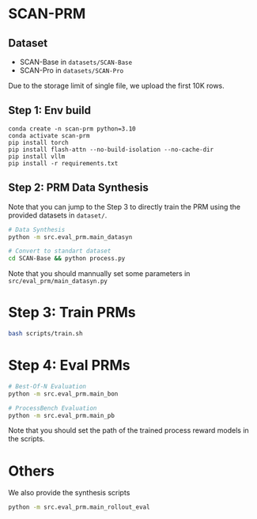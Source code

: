 # SCAN-PRM

## Dataset

- SCAN-Base in `datasets/SCAN-Base`
- SCAN-Pro in `datasets/SCAN-Pro`

Due to the storage limit of single file, we upload the first 10K rows.

## Step 1: Env build

```
conda create -n scan-prm python=3.10
conda activate scan-prm
pip install torch
pip install flash-attn --no-build-isolation --no-cache-dir
pip install vllm
pip install -r requirements.txt
```

## Step 2: PRM Data Synthesis

Note that you can jump to the Step 3 to directly train the PRM using the provided datasets in `dataset/`.

```bash
# Data Synthesis
python -m src.eval_prm.main_datasyn

# Convert to standart dataset
cd SCAN-Base && python process.py
```

Note that you should mannually set some parameters in `src/eval_prm/main_datasyn.py`


# Step 3: Train PRMs

```bash
bash scripts/train.sh
```

# Step 4: Eval PRMs

```bash
# Best-Of-N Evaluation
python -m src.eval_prm.main_bon

# ProcessBench Evaluation
python -m src.eval_prm.main_pb
```

Note that you should set the path of the trained process reward models in the scripts.

# Others

We also provide the synthesis scripts

```bash
python -m src.eval_prm.main_rollout_eval
```

